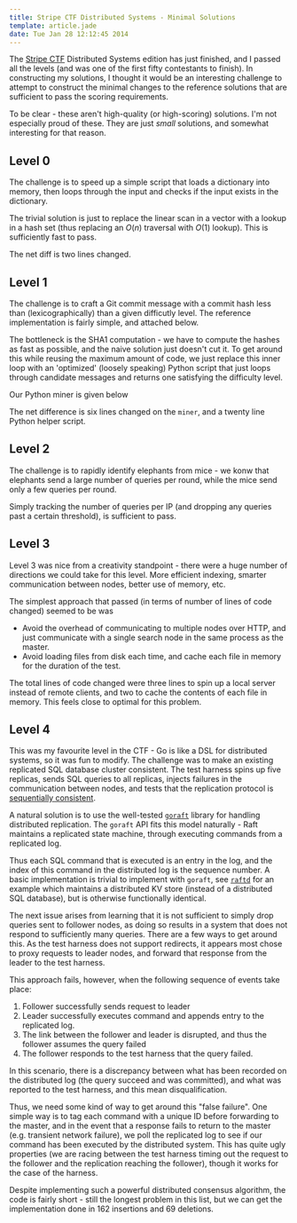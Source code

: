 ```yaml
---
title: Stripe CTF Distributed Systems - Minimal Solutions
template: article.jade
date: Tue Jan 28 12:12:45 2014
---
```


The [Stripe CTF][] Distributed Systems edition has just finished, and
I passed all the levels (and was one of the first fifty contestants to
finish). In constructing my solutions, I thought it would be an
interesting challenge to attempt to construct the minimal changes to
the reference solutions that are sufficient to pass the scoring
requirements.

To be clear - these aren't high-quality (or high-scoring) solutions.
I'm not especially proud of these. They are just *small* solutions,
and somewhat interesting for that reason.

[Stripe CTF]: stripe-ctf.com

## Level 0 ##

The challenge is to speed up a simple script that loads a dictionary
into memory, then loops through the input and checks if the input
exists in the dictionary.

<script src="https://gist.github.com/ajtulloch/305491a7edd195ba1358.js"></script>

The trivial solution is just to replace the linear scan in a vector
with a lookup in a hash set (thus replacing an $O(n)$
traversal with $O(1)$ lookup).  This is sufficiently fast to pass.

<script src="https://gist.github.com/ajtulloch/c2ae443eb113cd7089c9.js"></script>

The net diff is two lines changed.

## Level 1 ##

The challenge is to craft a Git commit message with a commit hash less
than (lexicographically) than a given difficutly level.  The reference
implementation is fairly simple, and attached below.

<script src="https://gist.github.com/ajtulloch/3474342810ff771009d0.js"></script>

The bottleneck is the SHA1 computation - we have to compute the hashes
as fast as possible, and the naive solution just doesn't cut it.  To
get around this while reusing the maximum amount of code, we just
replace this inner loop with an 'optimized' (loosely speaking) Python
script that just loops through candidate messages and returns one
satisfying the difficulty level.

Our Python miner is given below

<script src="https://gist.github.com/ajtulloch/22d645c1826a71f6064e.js"></script>

The net difference is six lines changed on the `miner`, and a twenty
line Python helper script.

<script src="https://gist.github.com/ajtulloch/3474342810ff771009d0.js"></script>

## Level 2 ##


The challenge is to rapidly identify elephants from mice - we konw
that elephants send a large number of queries per round, while the
mice send only a few queries per round.

Simply tracking the number of queries per IP (and dropping any queries
past a certain threshold), is sufficient to pass.

<script src="https://gist.github.com/ajtulloch/3dddf877cee3adf0cb50.js"></script>


## Level 3 ##

Level 3 was nice from a creativity standpoint - there were a huge
number of directions we could take for this level.  More efficient indexing,
smarter communication between nodes, better use of memory, etc.

The simplest approach that passed (in terms of number of lines of code
changed) seemed to be was

+ Avoid the overhead of communicating to multiple nodes over HTTP, and
just communicate with a single search node in the same process as the master.
+ Avoid loading files from disk each time, and cache each file in
memory for the duration of the test.

The total lines of code changed were three lines to spin up a
local server instead of remote clients, and two to cache the contents
of each file in memory.  This feels close to optimal for this
problem.

<script src="https://gist.github.com/ajtulloch/e05f75aaa6ba3b5b0241.js"></script>

## Level 4 ##

This was my favourite level in the CTF - Go is like a DSL for
distributed systems, so it was fun to modify.  The challenge was to
make an existing replicated SQL database cluster consistent.  The test
harness spins up five replicas, sends SQL queries to all replicas,
injects failures in the communication between nodes, and tests that
the replication protocol is [sequentially consistent][].

A natural solution is to use the well-tested [`goraft`][goraft]
library for handling distributed replication. The `goraft` API fits
this model naturally - Raft maintains a replicated state machine,
through executing commands from a replicated log.

Thus each SQL command that is executed is an entry in the log, and the
index of this command in the distributed log is the sequence number.
A basic implementation is trivial to implement with `goraft`, see
[`raftd`][raftd] for an example which maintains a distributed KV store
(instead of a distributed SQL database), but is otherwise functionally
identical.

The next issue arises from learning that it is not sufficient to
simply drop queries sent to follower nodes, as doing so results in a
system that does not respond to sufficiently many queries.  There are
a few ways to get around this.  As the test harness does not support
redirects, it appears most chose to proxy requests to leader nodes,
and forward that response from the leader to the test harness.

This approach fails, however, when the following sequence of events
take place:

1. Follower successfully sends request to leader
2. Leader successfully executes command and appends entry to the
replicated log.
3. The link between the follower and leader is disrupted, and thus the
follower assumes the query failed
4. The follower responds to the test harness that the query failed.

In this scenario, there is a discrepancy between what has been
recorded on the distributed log (the query succeed and was committed),
and what was reported to the test harness, and this mean
disqualification.

Thus, we need some kind of way to get around this "false failure". One
simple way is to tag each command with a unique ID before forwarding
to the master, and in the event that a response fails to return to the
master (e.g. transient network failure), we poll the replicated log to
see if our command has been executed by the distributed system. This
has quite ugly properties (we are racing between the test harness
timing out the request to the follower and the replication reaching
the follower), though it works for the case of the harness.

Despite implementing such a powerful distributed consensus algorithm,
the code is fairly short - still the longest problem in this list, but
we can get the implementation done in 162 insertions and 69 deletions.

<script src="https://gist.github.com/ajtulloch/ab5d358a50bbbb569604.js"></script>

[goraft]: https://github.com/goraft/raft
[raftd]: https://github.com/goraft/raftd
[sequentially consistent]: http://en.wikipedia.org/wiki/Sequential_consistency
